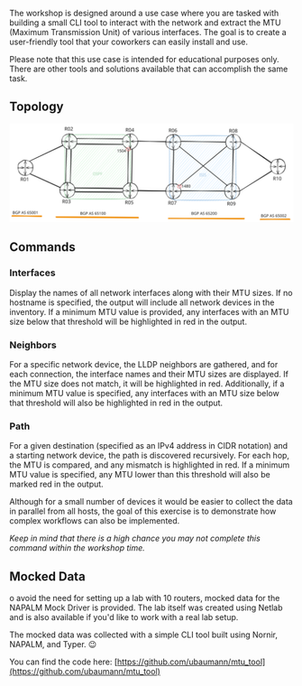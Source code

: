 
The workshop is designed around a use case where you are tasked with building a small CLI tool to interact with the network and extract the MTU (Maximum Transmission Unit) of various interfaces. The goal is to create a user-friendly tool that your coworkers can easily install and use.

Please note that this use case is intended for educational purposes only. There are other tools and solutions available that can accomplish the same task.

## Topology

![lab topology](img/mtu_lab.svg)


## Commands

### Interfaces

Display the names of all network interfaces along with their MTU sizes. If no hostname is specified, the output will include all network devices in the inventory. If a minimum MTU value is provided, any interfaces with an MTU size below that threshold will be highlighted in red in the output.

### Neighbors

For a specific network device, the LLDP neighbors are gathered, and for each connection, the interface names and their MTU sizes are displayed. If the MTU size does not match, it will be highlighted in red. Additionally, if a minimum MTU value is specified, any interfaces with an MTU size below that threshold will also be highlighted in red in the output.

### Path

For a given destination (specified as an IPv4 address in CIDR notation) and a starting network device, the path is discovered recursively. For each hop, the MTU is compared, and any mismatch is highlighted in red. If a minimum MTU value is specified, any MTU lower than this threshold will also be marked red in the output.

Although for a small number of devices it would be easier to collect the data in parallel from all hosts, the goal of this exercise is to demonstrate how complex workflows can also be implemented.

*Keep in mind that there is a high chance you may not complete this command within the workshop time.*

## Mocked Data

o avoid the need for setting up a lab with 10 routers, mocked data for the NAPALM Mock Driver is provided. The lab itself was created using Netlab and is also available if you'd like to work with a real lab setup.

The mocked data was collected with a simple CLI tool built using Nornir, NAPALM, and Typer. 😉

You can find the code here: [https://github.com/ubaumann/mtu_tool](https://github.com/ubaumann/mtu_tool)
